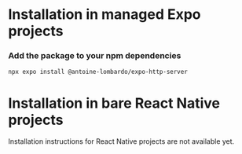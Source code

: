 
# Installation in managed Expo projects

### Add the package to your npm dependencies

```
npx expo install @antoine-lombardo/expo-http-server
```

# Installation in bare React Native projects

Installation instructions for React Native projects are not available yet.
